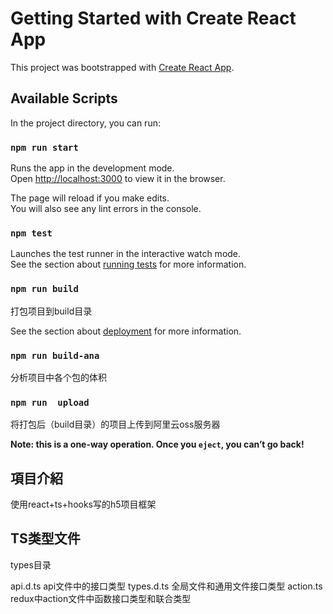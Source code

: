 # Getting Started with Create React App

This project was bootstrapped with [Create React App](https://github.com/facebook/create-react-app).

## Available Scripts

In the project directory, you can run:

### `npm run start`

Runs the app in the development mode.\
Open [http://localhost:3000](http://localhost:3000) to view it in the browser.

The page will reload if you make edits.\
You will also see any lint errors in the console.

### `npm test`

Launches the test runner in the interactive watch mode.\
See the section about [running tests](https://facebook.github.io/create-react-app/docs/running-tests) for more information.

### `npm run build`

打包项目到build目录

See the section about [deployment](https://facebook.github.io/create-react-app/docs/deployment) for more information.

### `npm run build-ana`

分析项目中各个包的体积


### `npm run  upload`

将打包后（build目录）的项目上传到阿里云oss服务器

**Note: this is a one-way operation. Once you `eject`, you can’t go back!**


## 項目介紹

使用react+ts+hooks写的h5项目框架

## TS类型文件

types目录

api.d.ts    api文件中的接口类型
types.d.ts  全局文件和通用文件接口类型
action.ts   redux中action文件中函数接口类型和联合类型
